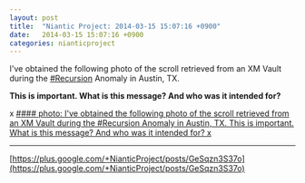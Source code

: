 ```yaml
---
layout: post
title:  "Niantic Project: 2014-03-15 15:07:16 +0900"
date:   2014-03-15 15:07:16 +0900
categories: nianticproject
---
```

I've obtained the following photo of the scroll retrieved from an XM Vault during the [#Recursion](https://plus.google.com/s/%23Recursion "") Anomaly in Austin, TX.

**This is important. What is this message? And who was it intended for?**

x
[#### photo: I've obtained the following photo of the scroll retrieved from an XM Vault during the #Recursion Anomaly in Austin, TX.
This is important. What is this message? And who was it intended for?
x](https://lh6.googleusercontent.com/-OnpW5u7DPGk/UyPq1wpf8bI/AAAAAAAAYBw/oFXP9I8IUms/w1537-h2048/lutwidgehimvmnhxqscckczboqidkui.jpg "")
- - -
[https://plus.google.com/+NianticProject/posts/GeSqzn3S37o](https://plus.google.com/+NianticProject/posts/GeSqzn3S37o)
